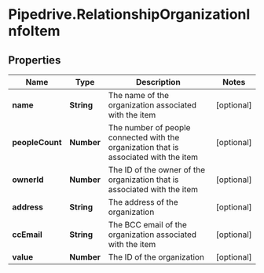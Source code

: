 # Pipedrive.RelationshipOrganizationInfoItem

## Properties

Name | Type | Description | Notes
------------ | ------------- | ------------- | -------------
**name** | **String** | The name of the organization associated with the item | [optional] 
**peopleCount** | **Number** | The number of people connected with the organization that is associated with the item | [optional] 
**ownerId** | **Number** | The ID of the owner of the organization that is associated with the item | [optional] 
**address** | **String** | The address of the organization | [optional] 
**ccEmail** | **String** | The BCC email of the organization associated with the item | [optional] 
**value** | **Number** | The ID of the organization | [optional] 


